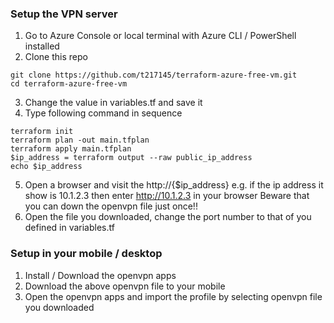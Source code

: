 ### Setup the VPN server
1. Go to Azure Console or local terminal with Azure CLI / PowerShell installed
2. Clone this repo
```console
git clone https://github.com/t217145/terraform-azure-free-vm.git
cd terraform-azure-free-vm

```
3. Change the value in variables.tf and save it
4. Type following command in sequence
```console
terraform init
terraform plan -out main.tfplan
terraform apply main.tfplan
$ip_address = terraform output --raw public_ip_address
echo $ip_address

```
5. Open a browser and visit the http://{$ip_address}
e.g. if the ip address it show is 10.1.2.3 then enter http://10.1.2.3 in your browser
Beware that you can down the openvpn file just once!!
6. Open the file you downloaded, change the port number to that of you defined in variables.tf

### Setup in your mobile / desktop
1. Install / Download the openvpn apps
2. Download the above openvpn file to your mobile
3. Open the openvpn apps and import the profile by selecting openvpn file you downloaded
